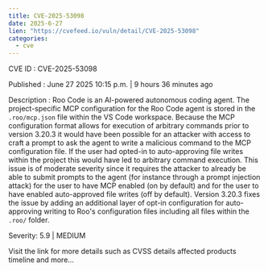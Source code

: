 ```yaml
--- 
title: CVE-2025-53098
date: 2025-6-27
lien: "https://cvefeed.io/vuln/detail/CVE-2025-53098"
categories:
  - cve
---
```


CVE ID : CVE-2025-53098

Published :  June 27
2025
10:15 p.m. | 9 hours
36 minutes ago

Description : Roo Code is an AI-powered autonomous coding agent. The project-specific MCP configuration for the Roo Code agent is stored in the `.roo/mcp.json` file within the VS Code workspace. Because the MCP configuration format allows for execution of arbitrary commands
prior to version 3.20.3
it would have been possible for an attacker with access to craft a prompt to ask the agent to write a malicious command to the MCP configuration file. If the user had opted-in to auto-approving file writes within the project
this would have led to arbitrary command execution. This issue is of moderate severity
since it requires the attacker to already be able to submit prompts to the agent (for instance through a prompt injection attack)
for the user to have MCP enabled (on by default)
and for the user to have enabled auto-approved file writes (off by default). Version 3.20.3 fixes the issue by adding an additional layer of opt-in configuration for auto-approving writing to Roo's configuration files
including all files within the `.roo/` folder.

Severity: 5.9 | MEDIUM

Visit the link for more details
such as CVSS details
affected products
timeline
and more...
